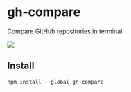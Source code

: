 # gh-compare

Compare GitHub repositories in terminal.

![](https://raw.githubusercontent.com/uetchy/gh-compare/gh-pages/screencast.gif)

## Install

```
npm install --global gh-compare
```
